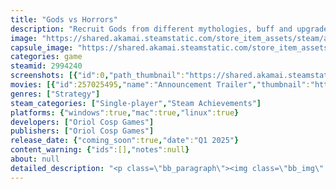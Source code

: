 ```yaml
---
title: "Gods vs Horrors"
description: "Recruit Gods from different mythologies, buff and upgrade them, arrange them in perfect formation, and create thousands of synergistic builds! Gods vs Horrors is a roguelike card auto-battler where you coordinate Gods to defend the Earth against Cosmic Horrors."
image: "https://shared.akamai.steamstatic.com/store_item_assets/steam/apps/2994240/header.jpg?t=1730815392"
capsule_image: "https://shared.akamai.steamstatic.com/store_item_assets/steam/apps/2994240/e87dc02c5c7ff56dff6ced356723b7faa3e7dc5a/capsule_231x87.jpg?t=1730815392"
categories: game
steamid: 2994240
screenshots: [{"id":0,"path_thumbnail":"https://shared.akamai.steamstatic.com/store_item_assets/steam/apps/2994240/ss_aa4ac719b2e21e592e83f9679c5a6f51e5e07e46.600x338.jpg?t=1730815392","path_full":"https://shared.akamai.steamstatic.com/store_item_assets/steam/apps/2994240/ss_aa4ac719b2e21e592e83f9679c5a6f51e5e07e46.1920x1080.jpg?t=1730815392"},{"id":1,"path_thumbnail":"https://shared.akamai.steamstatic.com/store_item_assets/steam/apps/2994240/ss_e60bc778a856a1a67c0c83938e2dd760b0dec60d.600x338.jpg?t=1730815392","path_full":"https://shared.akamai.steamstatic.com/store_item_assets/steam/apps/2994240/ss_e60bc778a856a1a67c0c83938e2dd760b0dec60d.1920x1080.jpg?t=1730815392"},{"id":2,"path_thumbnail":"https://shared.akamai.steamstatic.com/store_item_assets/steam/apps/2994240/ss_a5bd28199f1b2089870da7712d970c06f5f0df9b.600x338.jpg?t=1730815392","path_full":"https://shared.akamai.steamstatic.com/store_item_assets/steam/apps/2994240/ss_a5bd28199f1b2089870da7712d970c06f5f0df9b.1920x1080.jpg?t=1730815392"},{"id":3,"path_thumbnail":"https://shared.akamai.steamstatic.com/store_item_assets/steam/apps/2994240/ss_1c8ef6276a2e52a921abad6f9a24c6c9998f64b7.600x338.jpg?t=1730815392","path_full":"https://shared.akamai.steamstatic.com/store_item_assets/steam/apps/2994240/ss_1c8ef6276a2e52a921abad6f9a24c6c9998f64b7.1920x1080.jpg?t=1730815392"},{"id":4,"path_thumbnail":"https://shared.akamai.steamstatic.com/store_item_assets/steam/apps/2994240/ss_b142fd470603b74d3eca032c6cb7da7ca19e6e13.600x338.jpg?t=1730815392","path_full":"https://shared.akamai.steamstatic.com/store_item_assets/steam/apps/2994240/ss_b142fd470603b74d3eca032c6cb7da7ca19e6e13.1920x1080.jpg?t=1730815392"}]
movies: [{"id":257025495,"name":"Announcement Trailer","thumbnail":"https://shared.akamai.steamstatic.com/store_item_assets/steam/apps/257025495/df778721b9a7325409271f6ef7af4a8a2f5410be/movie_600x337.jpg?t=1730795879","webm":{"480":"http://video.akamai.steamstatic.com/store_trailers/257025495/movie480_vp9.webm?t=1730795879","max":"http://video.akamai.steamstatic.com/store_trailers/257025495/movie_max_vp9.webm?t=1730795879"},"mp4":{"480":"http://video.akamai.steamstatic.com/store_trailers/257025495/movie480.mp4?t=1730795879","max":"http://video.akamai.steamstatic.com/store_trailers/257025495/movie_max.mp4?t=1730795879"},"highlight":true}]
genres: ["Strategy"]
steam_categories: ["Single-player","Steam Achievements"]
platforms: {"windows":true,"mac":true,"linux":true}
developers: ["Oriol Cosp Games"]
publishers: ["Oriol Cosp Games"]
release_date: {"coming_soon":true,"date":"Q1 2025"}
content_warning: {"ids":[],"notes":null}
about: null
detailed_description: "<p class=\"bb_paragraph\"><img class=\"bb_img\" src=\"https://shared.akamai.steamstatic.com/store_item_assets/steam/apps/2994240/extras/roguelike_card_auto-battler.png?t=1730815392\" /><br>Gods vs Horrors is a roguelike card auto-battler focusing on synergies, scaling, and positioning. You'll need to adapt to the choices offered and enemy compositions. Recruit and dismiss Gods, reroll your options, increase your devotion level to get access to more powerful Gods, and fight Cosmic Horrors in automated battles.</p><p class=\"bb_paragraph\"></p><p class=\"bb_paragraph\"><img class=\"bb_img\" src=\"https://shared.akamai.steamstatic.com/store_item_assets/steam/apps/2994240/extras/loop_gif_2.gif?t=1730815392\" /></p><p class=\"bb_paragraph\"><img class=\"bb_img\" src=\"https://shared.akamai.steamstatic.com/store_item_assets/steam/apps/2994240/extras/all_decisions_matter.png?t=1730815392\" /></p><ul class=\"bb_ul\"><li><p class=\"bb_paragraph\">Take synergies and scaling to another level. Each roll could deliver the final piece for your build or enable a crazy change in your composition.</p></li><li><p class=\"bb_paragraph\">Spend your divine essence to strengthen your army now or use it to increase your devotion level and gain access to more powerful Gods later. Balancing short-term survival with late-game power is key to creating an unstoppable build.</p></li><li><p class=\"bb_paragraph\">Position your Gods to counter the enemy's formation and composition. Combat is automatic, easy to follow, and deterministic (no RNG). It can be sped up or slowed down as desired.</p></li></ul><p class=\"bb_paragraph\"></p><p class=\"bb_paragraph\"><img class=\"bb_img\" src=\"https://shared.akamai.steamstatic.com/store_item_assets/steam/apps/2994240/extras/big_number_gif_2.gif?t=1730815392\" /></p><p class=\"bb_paragraph\"><img class=\"bb_img\" src=\"https://shared.akamai.steamstatic.com/store_item_assets/steam/apps/2994240/extras/endless_variety.png?t=1730815392\" /></p><ul class=\"bb_ul\"><li><p class=\"bb_paragraph\">Create unique builds with 165 gods from 10 mythologies and 30 different relics. Unlock options through play, increasing the variety of available choices without power creep (horizontal meta-progression).</p></li><li><p class=\"bb_paragraph\">Fight against 5 different bosses, each with their own cast of allies and environmental effects, requiring you to devise specific strategies to beat them.</p></li><li><p class=\"bb_paragraph\">Apply difficulty modifiers to challenge your decision-making.</p></li></ul><p class=\"bb_paragraph\"></p><p class=\"bb_paragraph\"><img class=\"bb_img\" src=\"https://shared.akamai.steamstatic.com/store_item_assets/steam/apps/2994240/extras/variety_2.gif?t=1730815392\" /></p><p class=\"bb_paragraph\">Game inspirations: Hearthstone's Battlegrounds mode, Slay the Spire, Super Auto Pets, Teamfight Tactics, Balatro, Magic the Gathering drafting.</p>"
---
```



